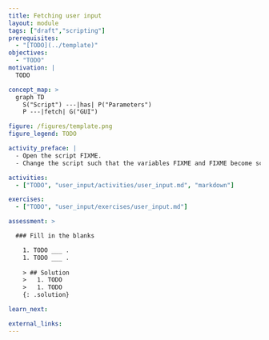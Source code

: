 ```yaml
---
title: Fetching user input
layout: module
tags: ["draft","scripting"]
prerequisites:
  - "[TODO](../template)"
objectives:
  - "TODO"
motivation: |
  TODO

concept_map: >
  graph TD
    S("Script") ---|has| P("Parameters")
    P ---|fetch| G("GUI")

figure: /figures/template.png
figure_legend: TODO

activity_preface: |
  - Open the script FIXME.
  - Change the script such that the variables FIXME and FIXME become script parameters that are fetched from the user.

activities:
  - ["TODO", "user_input/activities/user_input.md", "markdown"]

exercises:
  - ["TODO", "user_input/exercises/user_input.md"]

assessment: >

  ### Fill in the blanks

    1. TODO ___ .
    1. TODO ___ .
    
    > ## Solution
    >   1. TODO
    >   1. TODO
    {: .solution}

learn_next:

external_links:
---
```


